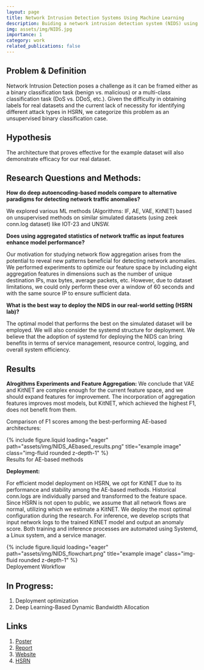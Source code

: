 ```yaml
---
layout: page
title: Network Intrusion Detection Systems Using Machine Learning
description: Buiding a network intrusion detection system (NIDS) using machine learning methods
img: assets/img/NIDS.jpg
importance: 1
category: work
related_publications: false
---
```


## Problem & Definition

Network Intrusion Detection poses a challenge as it can be framed either as a binary classification task (benign vs. malicious) or a multi-class classification task (DoS vs. DDoS, etc.). Given the difficulty in obtaining labels for real datasets and the current lack of necessity for identifying different attack types in HSRN, we categorize this problem as an unsupervised binary classification case.

## Hypothesis

The architecture that proves effective for the example dataset will also demonstrate efficacy for our real dataset.

## Research Questions and Methods:

**How do deep autoencoding-based models compare to alternative paradigms for detecting network traffic anomalies?**

We explored various ML methods (Algorithms: IF, AE, VAE, KitNET) based on unsupervised methods on similar simulated datasets (using zeek conn.log dataset) like IOT-23 and UNSW.

**Does using aggregated statistics of network traffic as input features enhance model performance?**

Our motivation for studying network flow aggregation arises from the potential to reveal new patterns beneficial for detecting network anomalies. We performed experiments to optimize our feature space by including eight aggregation features in dimensions such as the number of unique destination IPs, max bytes, average packets, etc. However, due to dataset limitations, we could only perform these over a window of 60 seconds and with the same source IP to ensure sufficient data.

**What is the best way to deploy the NIDS in our real-world setting (HSRN lab)?**

The optimal model that performs the best on the simulated dataset will be employed. We will also consider the systemd structure for deployment. We believe that the adoption of systemd for deploying the NIDS can bring benefits in terms of service management, resource control, logging, and overall system efficiency.

## Results

**Alrogithms Experiments and Feature Aggregation:**
We conclude that VAE and KitNET are complex enough for the current feature space, and we should expand features for improvement. The incorporation of aggregation features improves most models, but KitNET, which achieved the highest F1, does not benefit from them.

Comparison of F1 scores among the best-performing AE-based architectures:

<div class="row">
    <div class="col-sm mt-3 mt-md-0">
        {% include figure.liquid loading="eager" path="assets/img/NIDS_AEbased_results.png" title="example image" class="img-fluid rounded z-depth-1" %}
    </div>
</div>
<div class="caption">
    Results for AE-based methods
</div>

**Deployment:**

For efficient model deployment on HSRN, we opt for KitNET due to its performance and stability among the AE-based methods. Historical conn.logs are individually parsed and transformed to the feature space. Since HSRN is not open to public, we assume that all network flows are normal, utilizing which we estimate a KitNET. We deploy the most optimal configuration during the research. For inference, we develop scripts that input network logs to the trained KitNET model and output an anomaly score. Both training and inference processes are automated using Systemd, a Linux system, and a service manager.

<div class="row">
    <div class="col-sm mt-3 mt-md-0">
        {% include figure.liquid loading="eager" path="assets/img/NIDS_flowchart.png" title="example image" class="img-fluid rounded z-depth-1" %}
    </div>
</div>
<div class="caption">
    Deployement Workflow
</div>

## In Progress:

1. Deployment optimization
2. Deep Learning-Based Dynamic Bandwidth Allocation

## Links

1. [Poster](https://drive.google.com/file/d/1WT5W0ozxse7-8da0I9eg3pDUbS8Rend7/view?usp=sharing)
2. [Report](https://drive.google.com/file/d/1zZKCZvjy5QBvQM6_LUrxKyitkKV5IlJL/view?usp=sharing)
3. [Website](https://vip.hsrn.nyu.edu/)
4. [HSRN](https://hsrn.nyu.edu/docs/)
